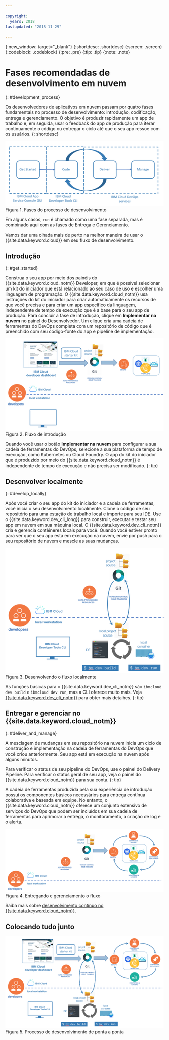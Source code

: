 ```yaml
---

copyright:
  years: 2018
lastupdated: "2018-11-29"

---
```


{:new_window: target="_blank"}
{:shortdesc: .shortdesc}
{:screen: .screen}
{:codeblock: .codeblock}
{:pre: .pre}
{:tip: .tip}
{:note: .note}

# Fases recomendadas de desenvolvimento em nuvem
{: #development_process}

Os desenvolvedores de aplicativos em nuvem passam por quatro fases fundamentais no processo de desenvolvimento: introdução, codificação, entrega e gerenciamento. O objetivo é produzir rapidamente um app de trabalho e, em seguida, usar o feedback do app de produção para iterar continuamente o código ou entregar o ciclo até que o seu app ressoe com os usuários.
{: shortdesc}

![Fluxo de desenvolvimento](images/dev_flow_overview.png "Fluxo de desenvolvimento") Figura 1. Fases do processo de desenvolvimento

Em alguns casos, `run` é chamado como uma fase separada, mas é combinado aqui com as fases de Entrega e Gerenciamento.

Vamos dar uma olhada mais de perto na melhor maneira de usar o {{site.data.keyword.cloud}} em seu fluxo de desenvolvimento.

## Introdução
{: #get_started}

Construa o seu app por meio dos painéis do {{site.data.keyword.cloud_notm}} Developer, em que é possível selecionar um kit do iniciador que está relacionado ao seu caso de uso e escolher uma linguagem de programação. O {{site.data.keyword.cloud_notm}} usa instruções do kit do iniciador para criar automaticamente os recursos de que você precisa e para criar um app específico da linguagem, independente de tempo de execução que é a base para o seu app de produção. Para concluir a fase de introdução, clique em **Implementar na nuvem** no painel do Desenvolvedor. Um clique cria uma cadeia de ferramentas do DevOps completa com um repositório de código que é preenchido com seu código-fonte do app e pipeline de implementação.

![Introdução](images/dev_get_started.png "Introdução") Figura 2. Fluxo de introdução

Quando você usar o botão **Implementar na nuvem** para configurar a sua cadeia de ferramentas do DevOps, selecione a sua plataforma de tempo de execução, como Kubernetes ou Cloud Foundry. O app do kit do iniciador que é produzido por meio do {{site.data.keyword.cloud_notm}} é independente de tempo de execução e não precisa ser modificado.
{: tip}

## Desenvolver localmente
{: #develop_locally}

Após você criar o seu app do kit do iniciador e a cadeia de ferramentas, você inicia o seu desenvolvimento localmente. Clone o código de seu repositório para uma estação de trabalho local e importe para seu IDE. Use o {{site.data.keyword.dev_cli_long}} para construir, executar e testar seu app em nuvem em sua máquina local. O {{site.data.keyword.dev_cli_notm}} cria e gerencia contêineres locais para você. Quando você estiver pronto para ver que o seu app está em execução na nuvem, envie por push para o seu repositório de nuvem e mescle as suas mudanças.

![Desenvolver localmente](images/dev_code_locally.png "Desenvolver localmente") Figura 3. Desenvolvendo o fluxo localmente

As funções básicas para o {{site.data.keyword.dev_cli_notm}} são `ibmcloud dev build` e `ibmcloud dev run`, mas a CLI oferece muito mais. Veja [{{site.data.keyword.dev_cli_notm}}](/docs/cli/index.html#overview) para obter mais detalhes.
{: tip}

## Entregar e gerenciar no {{site.data.keyword.cloud_notm}}
{: #deliver_and_manage}

A mesclagem de mudanças em seu repositório na nuvem inicia um ciclo de construção e implementação na cadeia de ferramentas do DevOps que você criou anteriormente. Seu app está em execução na nuvem após alguns minutos.

Para verificar o status de seu pipeline do DevOps, use o painel do Delivery Pipeline. Para verificar o status geral de seu app, veja o painel do {{site.data.keyword.cloud_notm}} para sua conta.
{: tip}

A cadeia de ferramentas produzida pela sua experiência de introdução possui os componentes básicos necessários para entrega contínua colaborativa e baseada em equipe. No entanto, o {{site.data.keyword.cloud_notm}} oferece um conjunto extensivo de serviços do DevOps que podem ser incluídos em sua cadeia de ferramentas para aprimorar a entrega, o monitoramento, a criação de log e o alerta.

![Entregar e gerenciar](images/dev_deliver_and_manage.png "Entregar e gerenciar") Figura 4. Entregando e gerenciamento o fluxo

Saiba mais sobre [desenvolvimento contínuo no {{site.data.keyword.cloud_notm}}](/docs/services/ContinuousDelivery/index.html#cd_getting_started).

## Colocando tudo junto

![Detalhe do processo](images/dev_process_detail.png "Detalhes do processo") Figura 5. Processo de desenvolvimento de ponta a ponta
